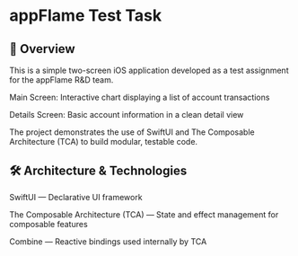 #  appFlame Test Task

## 🚀 Overview

This is a simple two-screen iOS application developed as a test assignment for the appFlame R&D team.

Main Screen: Interactive chart displaying a list of account transactions

Details Screen: Basic account information in a clean detail view

The project demonstrates the use of SwiftUI and The Composable Architecture (TCA) to build modular, testable code.


## 🛠 Architecture & Technologies

SwiftUI — Declarative UI framework

The Composable Architecture (TCA) — State and effect management for composable features

Combine — Reactive bindings used internally by TCA
